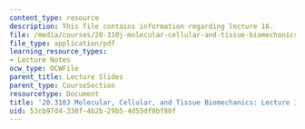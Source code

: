 ```yaml
---
content_type: resource
description: This file contains information regarding lecture 16.
file: /media/courses/20-310j-molecular-cellular-and-tissue-biomechanics-spring-2015/53cb97d4338f4b2b29b54d55df8bf80f_MIT20_310JS15_Lecture16.pdf
file_type: application/pdf
learning_resource_types:
- Lecture Notes
ocw_type: OCWFile
parent_title: Lecture Slides
parent_type: CourseSection
resourcetype: Document
title: '20.310J Molecular, Cellular, and Tissue Biomechanics: Lecture 16'
uid: 53cb97d4-338f-4b2b-29b5-4d55df8bf80f
---
```

